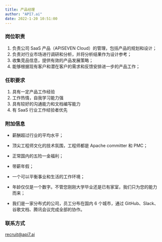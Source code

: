 ```yaml
---
title: 产品经理
author: "API7.ai"
date: 2022-1-20 10:51:00
---
```


### 岗位职责

1. 负责公司 SaaS 产品（APISEVEN Cloud）的管理，包括产品的规划和设计；
2. 负责对行业市场进行调研和分析，并将分析结果作为设计参考；
3. 收集竞品信息，提供有效的产品发展策略；
4. 能够根据现有客户和潜在客户的需求和反馈安排进一步的产品工作；

### 任职要求

1. 具有一定产品工作经验
2. 工作热情，自我学习能力强
3. 具有较好的沟通能力和文档编写能力
4. 有 SaaS 行业工作经验者优先

### 附加信息

- 薪酬超过行业的平均水平；

- 顶尖工程师文化的技术氛围，工程师都是 Apache committer 和 PMC；

- 正常国内的五险一金福利；

- 带薪年假；

- 一个可以平衡事业和生活的工作环境；

- 年龄仅仅是一个数字。不管您刚刚大学毕业还是已有家室，我们只为您的能力而来；

- 我们是一家分布式的公司，员工分布在国内 6 个城市，通过 GitHub、Slack、谷歌文档、腾讯会议完成全部的协作。

### 联系方式

[recruit@api7.ai](mailto:recruit@api7.ai)

